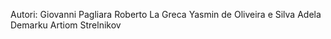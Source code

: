 Autori:
Giovanni Pagliara
Roberto La Greca
Yasmin de Oliveira e Silva
Adela Demarku
Artiom Strelnikov
